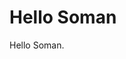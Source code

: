 <!DOCTYPE html>
<html>
<head>
<title>Hello Soman</title>
</head>
<body>

<h1>Hello Soman</h1>
<p>Hello Soman.</p>

</body>
</html>
